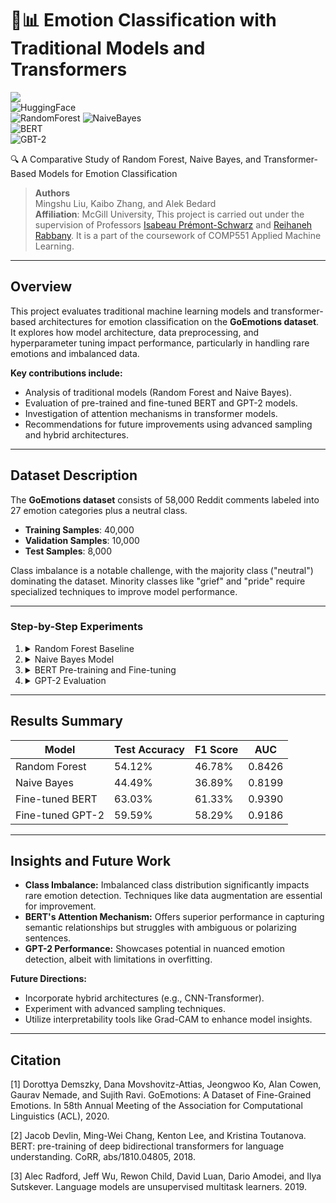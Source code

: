 # 🧠📊 Emotion Classification with Traditional Models and Transformers  
![](https://img.shields.io/badge/python-3.10%2B-blue?logo=Python)  
![HuggingFace](https://img.shields.io/badge/huggingface-transformers-yellow?logo=huggingface)  
![RandomForest](https://img.shields.io/badge/Random%20Forest-parametric_model-green)
![NaiveBayes](https://img.shields.io/badge/Naive%20Bayes-nonparametric_model-lightblue)  
![BERT](https://img.shields.io/badge/BERT-fine_tuning-red)  
![GBT-2](https://img.shields.io/badge/GBT2-fine_tuning-lightgray)  

🔍 A Comparative Study of Random Forest, Naive Bayes, and Transformer-Based Models for Emotion Classification 

> **Authors**  
> Mingshu Liu, Kaibo Zhang, and Alek Bedard  
> **Affiliation**: McGill University, This project is carried out under the supervision of Professors [Isabeau Prémont-Schwarz](https://www.cs.mcgill.ca/~isabeau/) and [Reihaneh Rabbany](http://www.reirab.com/). It is a part of the coursework of COMP551 Applied Machine Learning.

---

## Overview  

This project evaluates traditional machine learning models and transformer-based architectures for emotion classification on the **GoEmotions dataset**. It explores how model architecture, data preprocessing, and hyperparameter tuning impact performance, particularly in handling rare emotions and imbalanced data.  

**Key contributions include:**  
- Analysis of traditional models (Random Forest and Naive Bayes).  
- Evaluation of pre-trained and fine-tuned BERT and GPT-2 models.  
- Investigation of attention mechanisms in transformer models.  
- Recommendations for future improvements using advanced sampling and hybrid architectures.  

---

## Dataset Description  

The **GoEmotions dataset** consists of 58,000 Reddit comments labeled into 27 emotion categories plus a neutral class.  

- **Training Samples**: 40,000  
- **Validation Samples**: 10,000  
- **Test Samples**: 8,000  

Class imbalance is a notable challenge, with the majority class ("neutral") dominating the dataset. Minority classes like "grief" and "pride" require specialized techniques to improve model performance.  

---

### Step-by-Step Experiments  

1. <details>  
    <summary>Random Forest Baseline</summary>  

    - Leveraged bag-of-words representation for text features.  
    - Achieved **training accuracy: 99.61%** and **test accuracy: 54.12%**, indicating significant overfitting.  
    - Struggled with rare emotions due to shallow feature representations.  
   </details>  

2. <details>  
    <summary>Naive Bayes Model</summary>  

    - Tuned smoothing hyperparameter (`alpha`) for optimal performance.  
    - Test accuracy: **44.49%**, F1 score: **36.89%**, and AUC: **0.8199%.**  
    - Highlighted limitations of the independence assumption in nuanced text classification.  
   </details>  

3. <details>  
    <summary>BERT Pre-training and Fine-tuning</summary>  

    - Pre-trained BERT struggled with **test accuracy: 3.33%**.  
    - Fine-tuned BERT achieved **accuracy: 63.03%, F1 score: 61.33%, and AUC: 0.9390%.**  
    - Attention analysis revealed strengths in token-level embedding and contextual relationships but struggled with rare emotions.  
   </details>  

4. <details>  
    <summary>GPT-2 Evaluation</summary>  

    - Fine-tuned GPT-2 achieved **accuracy: 59.59%** and **AUC: 0.9186%.**  
    - Demonstrated improvements over pre-trained performance but exhibited signs of overfitting.  
   </details>  

---

## Results Summary  

| Model                | Test Accuracy | F1 Score | AUC   |  
|----------------------|---------------|----------|-------|  
| Random Forest        | 54.12%        | 46.78%   | 0.8426 |  
| Naive Bayes          | 44.49%        | 36.89%   | 0.8199 |  
| Fine-tuned BERT      | 63.03%        | 61.33%   | 0.9390 |  
| Fine-tuned GPT-2     | 59.59%        | 58.29%   | 0.9186 |  

---

## Insights and Future Work  

- **Class Imbalance:** Imbalanced class distribution significantly impacts rare emotion detection. Techniques like data augmentation are essential for improvement.  
- **BERT's Attention Mechanism:** Offers superior performance in capturing semantic relationships but struggles with ambiguous or polarizing sentences.  
- **GPT-2 Performance:** Showcases potential in nuanced emotion detection, albeit with limitations in overfitting.  

**Future Directions:**  
- Incorporate hybrid architectures (e.g., CNN-Transformer).  
- Experiment with advanced sampling techniques.  
- Utilize interpretability tools like Grad-CAM to enhance model insights.  

---

## Citation  
[1] Dorottya Demszky, Dana Movshovitz-Attias, Jeongwoo Ko, Alan Cowen, Gaurav Nemade, and Sujith Ravi.
GoEmotions: A Dataset of Fine-Grained Emotions. In 58th Annual Meeting of the Association for Computational Linguistics (ACL), 2020.

[2] Jacob Devlin, Ming-Wei Chang, Kenton Lee, and Kristina Toutanova. BERT: pre-training of deep bidirectional
transformers for language understanding. CoRR, abs/1810.04805, 2018.

[3] Alec Radford, Jeff Wu, Rewon Child, David Luan, Dario Amodei, and Ilya Sutskever. Language models are
unsupervised multitask learners. 2019.
